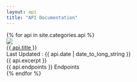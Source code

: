 ```yaml
---
layout: api
title: "API Documentation"
---
```

<div class="ui stackable grid container">
	{% for api in site.categories.api %}
	<div class="four wide column">
		<div class="ui card">
			<div class="image">
				<img src="{{ site.baseurl }}/uploads/posts/{{ api.cover }}">
			</div>
			<div class="content">
				<a href="{{ api.url }}" class="header">{{ api.title }}</a>
				<div class="meta">
					<span class="date">Last Updated : {{ api.date | date_to_long_string }}</span>
				</div>
				<div class="description">
					{{ api.excerpt }}
				</div>
			</div>
			<div class="extra content">
				<a>
					<i class="life ring icon"></i>
					{{ api.endpoints }} Endpoints
				</a>
			</div>
		</div>
	</div>
	{% endfor %}
</div>